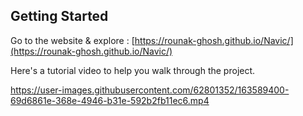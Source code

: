## Getting Started

Go to the website & explore : [https://rounak-ghosh.github.io/Navic/](https://rounak-ghosh.github.io/Navic/)

Here's a tutorial video to help you walk through the project.


https://user-images.githubusercontent.com/62801352/163589400-69d6861e-368e-4946-b31e-592b2fb11ec6.mp4
